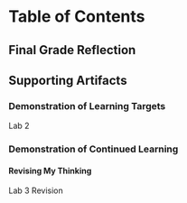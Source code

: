 
# Table of Contents 

## Final Grade Reflection

## Supporting Artifacts 

### Demonstration of Learning Targets

Lab 2

### Demonstration of Continued Learning

#### Revising My Thinking

Lab 3 Revision


